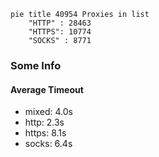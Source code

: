 
```mermaid
pie title 40954 Proxies in list
    "HTTP" : 28463
    "HTTPS": 10774
    "SOCKS" : 8771
```

### Some Info
#### Average Timeout

- mixed: 4.0s
- http: 2.3s
- https: 8.1s
- socks: 6.4s